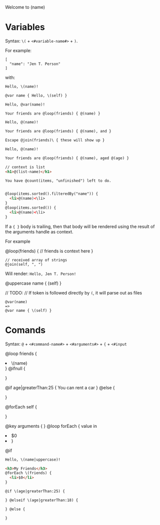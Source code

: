 Welcome to \(name)

# Variables

Syntax: `\(` + `<#variable-name#>` + `)`.

For example:

```
[
  "name": "Jen T. Person"
]
```

with:

```html
Hello, \(name)!
```

```html
@var name { Hello, \(self) }
```

```html
Hello, @var(name)!

Your friends are @loop(friends) { @(name) }
```

```html
Hello, @(name)!

Your friends are @loop(friends) { @(name), and }

Escape @join(friends)\ { these will show up }
```

```html
Hello, @(name)!

Your friends are @loop(friends) { @(name), aged @(age) }
```

```html
// context is list
<h1>@(list-name)</h1>

You have @count(items, "unfinished") left to do.


@loop(items.sorted().filteredBy("name")) {
  <li>@(name)<\li>
}
@loop(items.sorted()) {
  <li>@(name)<\li>
}

```

If a `{ }` body is trailing, then that body will be rendered using the result of the arguments handle as context.

For example

@loop(friends) { // friends is context here }

```
// received array of strings
@join(self, ", ")
```

Will render: `Hello, Jen T. Person!`

@uppercase name { \(self) }

// TODO:
// If token is followed directly by `(`, it will parse out as files
```objc
@var(name)
=>
@var name { \(self) }
```

# Comands

Syntax: `@` + `<#command-name#>` + `<#arguments#>` + `{` + `<#input`

@loop friends {
  <li>\(name)</li>
} @ifnull {

}

@if age|greaterThan:25 {
  You can rent a car
} @else {

}

@forEach self {

}

@key arguments  { }
@loop forEach { value in
  <li>$0<li>
}

@if


```html
Hello, \(name|uppercase)!

<h3>My Friends</h3>
@forEach \(friends) {
  <li>$0</li>
}

@if \(age|greaterThan:25) {

} @elseif \(age|greaterThan:18) {

} @else {

}
```
